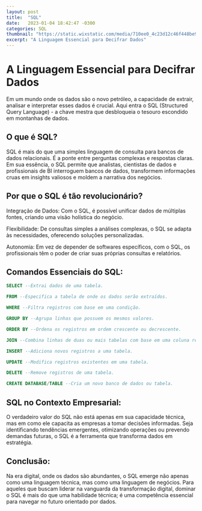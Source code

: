 ```yaml
---
layout: post
title:  "SQL"
date:   2023-01-04 18:42:47 -0300
categories: SQL
thumbnail: "https://static.wixstatic.com/media/710ee0_4c23d12c46f448be940e5648b35225ab~mv2.jpg/v1/fill/w_1524,h_1016,al_c,q_90/710ee0_4c23d12c46f448be940e5648b35225ab~mv2.jpg"
excerpt: "A Linguagem Essencial para Decifrar Dados"
---
```


# A Linguagem Essencial para Decifrar Dados

Em um mundo onde os dados são o novo petróleo, a capacidade de extrair, analisar e interpretar esses dados é crucial. Aqui entra o SQL (Structured Query Language) - a chave mestra que desbloqueia o tesouro escondido em montanhas de dados.

## O que é SQL?

SQL é mais do que uma simples linguagem de consulta para bancos de dados relacionais. É a ponte entre perguntas complexas e respostas claras. Em sua essência, o SQL permite que analistas, cientistas de dados e profissionais de BI interroguem bancos de dados, transformem informações cruas em insights valiosos e moldem a narrativa dos negócios.

## Por que o SQL é tão revolucionário?

Integração de Dados: Com o SQL, é possível unificar dados de múltiplas fontes, criando uma visão holística do negócio.

Flexibilidade: De consultas simples a análises complexas, o SQL se adapta às necessidades, oferecendo soluções personalizadas.

Autonomia: Em vez de depender de softwares específicos, com o SQL, os profissionais têm o poder de criar suas próprias consultas e relatórios.

## Comandos Essenciais do SQL:

```sql
SELECT --Extrai dados de uma tabela.
```
```sql
FROM --Especifica a tabela de onde os dados serão extraídos.
```
```sql
WHERE --Filtra registros com base em uma condição.
```
```sql
GROUP BY --Agrupa linhas que possuem os mesmos valores.
```
```sql
ORDER BY --Ordena os registros em ordem crescente ou decrescente.
```
```sql
JOIN --Combina linhas de duas ou mais tabelas com base em uma coluna relacionada.
```
```sql
INSERT --Adiciona novos registros a uma tabela.
```
```sql
UPDATE --Modifica registros existentes em uma tabela.
```
```sql
DELETE --Remove registros de uma tabela.
```
```sql
CREATE DATABASE/TABLE --Cria um novo banco de dados ou tabela.
```

## SQL no Contexto Empresarial:

O verdadeiro valor do SQL não está apenas em sua capacidade técnica, mas em como ele capacita as empresas a tomar decisões informadas. Seja identificando tendências emergentes, otimizando operações ou prevendo demandas futuras, o SQL é a ferramenta que transforma dados em estratégia.

## Conclusão:

Na era digital, onde os dados são abundantes, o SQL emerge não apenas como uma linguagem técnica, mas como uma linguagem de negócios. Para aqueles que buscam liderar na vanguarda da transformação digital, dominar o SQL é mais do que uma habilidade técnica; é uma competência essencial para navegar no futuro orientado por dados.